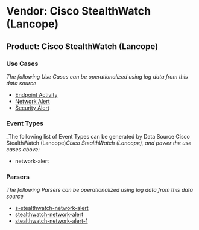 Vendor: Cisco StealthWatch (Lancope)
====================================
Product: Cisco StealthWatch (Lancope)
-------------------------------------

### Use Cases

_The following Use Cases can be operationalized using log data from this data source_

* [Endpoint Activity](../UseCases/usecase_endpoint_activity.md)
* [Network Alert](../UseCases/usecase_network_alert.md)
* [Security Alert](../UseCases/usecase_security_alert.md)


### Event Types

_The following list of Event Types can be generated by Data Source Cisco StealthWatch (Lancope)_Cisco StealthWatch (Lancope), and power the use cases above:_

- network-alert


### Parsers

_The following Parsers can be operationalized using log data from this data source_

* [s-stealthwatch-network-alert](../Parsers/parserContent_s-stealthwatch-network-alert.md)
* [stealthwatch-network-alert](../Parsers/parserContent_stealthwatch-network-alert.md)
* [stealthwatch-network-alert-1](../Parsers/parserContent_stealthwatch-network-alert-1.md)
